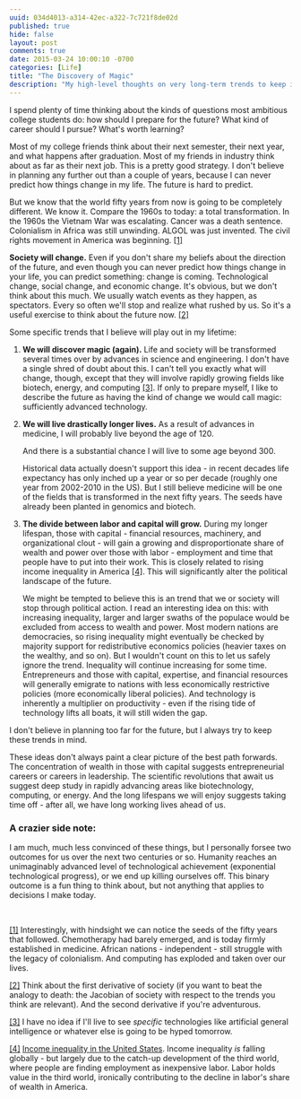 ```yaml
---
uuid: 034d4013-a314-42ec-a322-7c721f8de02d
published: true
hide: false
layout: post
comments: true
date: 2015-03-24 10:00:10 -0700
categories: [Life]
title: "The Discovery of Magic"
description: "My high-level thoughts on very long-term trends to keep in mind."
---
```


<div class="article-cover" style="background-image: url('/images/blog/2015/discovery-magic.jpg')"></div>

I spend plenty of time thinking about the kinds of questions most ambitious college students do: how should I prepare for the future? What kind of career should I pursue? What's worth learning?

<!-- more -->

Most of my college friends think about their next semester, their next year, and what happens after graduation. Most of my friends in industry think about as far as their next job. This is a pretty good strategy. I don't believe in planning any further out than a couple of years, because I can never predict how things change in my life. The future is hard to predict.

But we know that the world fifty years from now is going to be completely different. We know it. Compare the 1960s to today: a total transformation. In the 1960s the Vietnam War was escalating. Cancer was a death sentence. Colonialism in Africa was still unwinding. ALGOL was just invented. The civil rights movement in America was beginning. <a name="1-back" href="#1">[1]</a>

**Society will change.** Even if you don't share my beliefs about the direction of the future, and even though you can never predict how things change in your life, you can predict something: change is coming. Technological change, social change, and economic change. It's obvious, but we don't think about this much. We usually watch events as they happen, as spectators. Every so often we'll stop and realize what rushed by us. So it's a useful exercise to think about the future now. <a name="2-back" href="#2">[2]</a>

Some specific trends that I believe will play out in my lifetime:

1. **We will discover magic (again).** Life and society will be transformed several times over by advances in science and engineering. I don't have a single shred of doubt about this. I can't tell you exactly what will change, though, except that they will involve rapidly growing fields like biotech, energy, and computing <a name="3-back" href="#3">[3]</a>. If only to prepare myself, I like to describe the future as having the kind of change we would call magic: sufficiently advanced technology.

2. **We will live drastically longer lives.** As a result of advances in medicine, I will probably live beyond the age of 120.

    And there is a substantial chance I will live to some age beyond 300.

    Historical data actually doesn't support this idea - in recent decades life expectancy has only inched up a year or so per decade (roughly one year from 2002-2010 in the US). But I still believe medicine will be one of the fields that is transformed in the next fifty years. The seeds have already been planted in genomics and biotech.

3. **The divide between labor and capital will grow.** During my longer lifespan, those with capital - financial resources, machinery, and organizational clout - will gain a growing and disproportionate share of wealth and power over those with labor - employment and time that people have to put into their work. This is closely related to rising income inequality in America <a name="4-back" href="#4">[4]</a>. This will significantly alter the political landscape of the future.

    We might be tempted to believe this is an trend that we or society will stop through political action. I read an interesting idea on this: with increasing inequality, larger and larger swaths of the populace would be excluded from access to wealth and power. Most modern nations are democracies, so rising inequality might eventually be checked by majority support for redistributive economics policies (heavier taxes on the wealthy, and so on). But I wouldn't count on this to let us safely ignore the trend. Inequality will continue increasing for some time. Entrepreneurs and those with capital, expertise, and financial resources will generally emigrate to nations with less economically restrictive policies (more economically liberal policies). And technology is inherently a multiplier on productivity - even if the rising tide of technology lifts all boats, it will still widen the gap.

I don't believe in planning too far for the future, but I always try to keep these trends in mind.

These ideas don't always paint a clear picture of the best path forwards. The concentration of wealth in those with capital suggests entrepreneurial careers or careers in leadership. The scientific revolutions that await us suggest deep study in rapidly advancing areas like biotechnology, computing, or energy. And the long lifespans we will enjoy suggests taking time off - after all, we have long working lives ahead of us.

### A crazier side note:

I am much, much less convinced of these things, but I personally forsee two outcomes for us over the next two centuries or so. Humanity reaches an unimaginably advanced level of technological achievement (exponential technological progress), or we end up killing ourselves off. This binary outcome is a fun thing to think about, but not anything that applies to decisions I make today.

<br>

<a name="1" href="#1-back">[1]</a> Interestingly, with hindsight we can notice the seeds of the fifty years that followed. Chemotherapy had barely emerged, and is today firmly established in medicine. African nations - independent - still struggle with the legacy of colonialism. And computing has exploded and taken over our lives.

<a name="2" href="#2-back">[2]</a> Think about the first derivative of society (if you want to beat the analogy to death: the Jacobian of society with respect to the trends you think are relevant). And the second derivative if you're adventurous.

<a name="3" href="#3-back">[3]</a> I have no idea if I'll live to see *specific* technologies like artificial general intelligence or whatever else is going to be hyped tomorrow.

<a name="4" href="#4-back">[4]</a> [Income inequality in the United States](http://en.wikipedia.org/wiki/Income_inequality_in_the_United_States). Income inequality *is* falling globally - but largely due to the catch-up development of the third world, where people are finding employment as inexpensive labor. Labor holds value in the third world, ironically contributing to the decline in labor's share of wealth in America.
